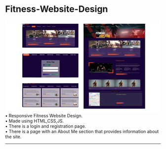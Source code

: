 # Fitness-Website-Design

<img src="Fitness.png" align="right" width="600" height="300">
• Responsive  Fitness Website Design.
<br>
• Made using HTML,CSS,JS.
<br>
• There is a login and registration page.
<br>
• There is a page with an About Me section that provides information about the site.
<hr>
